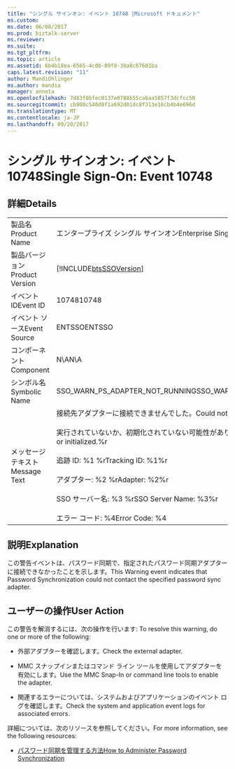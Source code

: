 ```yaml
---
title: "シングル サインオン: イベント 10748 |Microsoft ドキュメント"
ms.custom: 
ms.date: 06/08/2017
ms.prod: biztalk-server
ms.reviewer: 
ms.suite: 
ms.tgt_pltfrm: 
ms.topic: article
ms.assetid: 6b4b18ea-6565-4c0b-89f8-30a8c67601ba
caps.latest.revision: "11"
author: MandiOhlinger
ms.author: mandia
manager: anneta
ms.openlocfilehash: 7d83f0bfec0137e0788b55ca6aa5857f3dcfcc50
ms.sourcegitcommit: cb908c540d8f1a692d01dc8f313e16cb4b4e696d
ms.translationtype: MT
ms.contentlocale: ja-JP
ms.lasthandoff: 09/20/2017
---
```

# <a name="single-sign-on-event-10748"></a><span data-ttu-id="516e5-102">シングル サインオン: イベント 10748</span><span class="sxs-lookup"><span data-stu-id="516e5-102">Single Sign-On: Event 10748</span></span>
## <a name="details"></a><span data-ttu-id="516e5-103">詳細</span><span class="sxs-lookup"><span data-stu-id="516e5-103">Details</span></span>  
  
|||  
|-|-|  
|<span data-ttu-id="516e5-104">製品名</span><span class="sxs-lookup"><span data-stu-id="516e5-104">Product Name</span></span>|<span data-ttu-id="516e5-105">エンタープライズ シングル サインオン</span><span class="sxs-lookup"><span data-stu-id="516e5-105">Enterprise Single Sign-On</span></span>|  
|<span data-ttu-id="516e5-106">製品バージョン</span><span class="sxs-lookup"><span data-stu-id="516e5-106">Product Version</span></span>|[!INCLUDE[btsSSOVersion](../includes/btsssoversion-md.md)]|  
|<span data-ttu-id="516e5-107">イベント ID</span><span class="sxs-lookup"><span data-stu-id="516e5-107">Event ID</span></span>|<span data-ttu-id="516e5-108">10748</span><span class="sxs-lookup"><span data-stu-id="516e5-108">10748</span></span>|  
|<span data-ttu-id="516e5-109">イベント ソース</span><span class="sxs-lookup"><span data-stu-id="516e5-109">Event Source</span></span>|<span data-ttu-id="516e5-110">ENTSSO</span><span class="sxs-lookup"><span data-stu-id="516e5-110">ENTSSO</span></span>|  
|<span data-ttu-id="516e5-111">コンポーネント</span><span class="sxs-lookup"><span data-stu-id="516e5-111">Component</span></span>|<span data-ttu-id="516e5-112">N\A</span><span class="sxs-lookup"><span data-stu-id="516e5-112">N\A</span></span>|  
|<span data-ttu-id="516e5-113">シンボル名</span><span class="sxs-lookup"><span data-stu-id="516e5-113">Symbolic Name</span></span>|<span data-ttu-id="516e5-114">SSO_WARN_PS_ADAPTER_NOT_RUNNING</span><span class="sxs-lookup"><span data-stu-id="516e5-114">SSO_WARN_PS_ADAPTER_NOT_RUNNING</span></span>|  
|<span data-ttu-id="516e5-115">メッセージ テキスト</span><span class="sxs-lookup"><span data-stu-id="516e5-115">Message Text</span></span>|<span data-ttu-id="516e5-116">接続先アダプターに接続できませんでした。</span><span class="sxs-lookup"><span data-stu-id="516e5-116">Could not contact the destination adapter.</span></span><br /><br /> <span data-ttu-id="516e5-117">実行されていないか、初期化されていない可能性があります。%r</span><span class="sxs-lookup"><span data-stu-id="516e5-117">It may not be running or initialized.%r</span></span><br /><br /> <span data-ttu-id="516e5-118">追跡 ID: %1 %r</span><span class="sxs-lookup"><span data-stu-id="516e5-118">Tracking ID: %1%r</span></span><br /><br /> <span data-ttu-id="516e5-119">アダプター: %2 %r</span><span class="sxs-lookup"><span data-stu-id="516e5-119">Adapter: %2%r</span></span><br /><br /> <span data-ttu-id="516e5-120">SSO サーバー名: %3 %r</span><span class="sxs-lookup"><span data-stu-id="516e5-120">SSO Server Name: %3%r</span></span><br /><br /> <span data-ttu-id="516e5-121">エラー コード: %4</span><span class="sxs-lookup"><span data-stu-id="516e5-121">Error Code: %4</span></span>|  
  
## <a name="explanation"></a><span data-ttu-id="516e5-122">説明</span><span class="sxs-lookup"><span data-stu-id="516e5-122">Explanation</span></span>  
 <span data-ttu-id="516e5-123">この警告イベントは、パスワード同期で、指定されたパスワード同期アダプターに接続できなかったことを示します。</span><span class="sxs-lookup"><span data-stu-id="516e5-123">This Warning event indicates that Password Synchronization could not contact the specified password sync adapter.</span></span>  
  
## <a name="user-action"></a><span data-ttu-id="516e5-124">ユーザーの操作</span><span class="sxs-lookup"><span data-stu-id="516e5-124">User Action</span></span>  
 <span data-ttu-id="516e5-125">この警告を解消するには、次の操作を行います: </span><span class="sxs-lookup"><span data-stu-id="516e5-125">To resolve this warning, do one or more of the following:</span></span>  
  
-   <span data-ttu-id="516e5-126">外部アダプターを確認します。</span><span class="sxs-lookup"><span data-stu-id="516e5-126">Check the external adapter.</span></span>  
  
-   <span data-ttu-id="516e5-127">MMC スナップインまたはコマンド ライン ツールを使用してアダプターを有効にします。</span><span class="sxs-lookup"><span data-stu-id="516e5-127">Use the MMC Snap-In or command line tools to enable the adapter.</span></span>  
  
-   <span data-ttu-id="516e5-128">関連するエラーについては、システムおよびアプリケーションのイベント ログを確認します。</span><span class="sxs-lookup"><span data-stu-id="516e5-128">Check the system and application event logs for associated errors.</span></span>  
  
 <span data-ttu-id="516e5-129">詳細については、次のリソースを参照してください。</span><span class="sxs-lookup"><span data-stu-id="516e5-129">For more information, see the following resources:</span></span>  
  
-   [<span data-ttu-id="516e5-130">パスワード同期を管理する方法</span><span class="sxs-lookup"><span data-stu-id="516e5-130">How to Administer Password Synchronization</span></span>](../core/how-to-administer-password-synchronization.md)
